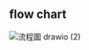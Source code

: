 ## flow chart


![流程圖 drawio (2)](https://github.com/user-attachments/assets/be83c292-5f72-4259-8b87-eedcbf44cd62)
